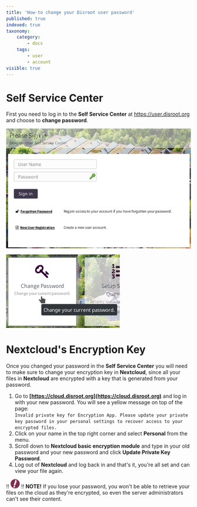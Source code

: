 ```yaml
---
title: 'How-to change your Disroot user password'
published: true
indexed: true
taxonomy:
    category:
        - docs
    tags:
        - user
        - account
visible: true
---
```



# Self Service Center

First you need to log in to the **Self Service Center** at https://user.disroot.org and choose to **change password**.

![](en/user.png)

![](en/change.png)


# Nextcloud's Encryption Key

Once you changed your password in the **Self Service Center** you will need to make sure to change your encryption key in **Nextcloud**, since all your files in **Nextcloud** are encrypted with a key that is generated from your password.
1. Go to **[https://cloud.disroot.org](https://cloud.disroot.org)** and log in with your new password.
You will see a yellow message on top of the page:<br>
`Invalid private key for Encryption App. Please update your private key password in your personal settings to recover access to your encrypted files.`
2. Click on your name in the top right corner and select **Personal** from the menu.
3. Scroll down to **Nextcloud basic encryption module** and type in your old password and your new password and click **Update Private Key Password**.
4. Log out of **Nextcloud** and log back in and that's it, you're all set and can view your file again.

!! ![](en/note.png)
!! **NOTE!** If you lose your password, you won't be able to retrieve your files on the cloud as they're encrypted, so even the server administrators can't see their content.
